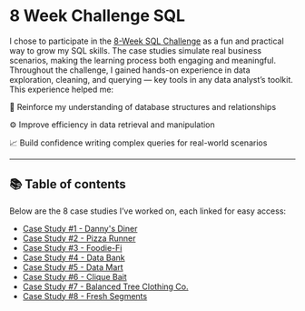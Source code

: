 
# 8 Week Challenge SQL

I chose to participate in the [8-Week SQL Challenge](https://8weeksqlchallenge.com/) as a fun and practical way to grow my SQL skills. The case studies simulate real business scenarios, making the learning process both engaging and meaningful. Throughout the challenge, I gained hands-on experience in data exploration, cleaning, and querying — key tools in any data analyst’s toolkit. This experience helped me:

🧠 Reinforce my understanding of database structures and relationships

⚙️ Improve efficiency in data retrieval and manipulation

📈 Build confidence writing complex queries for real-world scenarios

---
## 📚 Table of contents
Below are the 8 case studies I’ve worked on, each linked for easy access:
- [Case Study #1 - Danny's Diner](https://github.com/EleniAndr/8-Week-Challenge-SQL/tree/main/Case%20Study%20%231%20-%20Danny's%20Diner#case-study-1---dannys-diner)
- [Case Study #2 - Pizza Runner](https://github.com/EleniAndr/8-Week-Challenge-SQL/tree/main/Case%20Study%20%232%20-%20Pizza%20Runner#case-study-2---pizza-runner)
- [Case Study #3 - Foodie-Fi]()
- [Case Study #4 - Data Bank]()
- [Case Study #5 - Data Mart]()
- [Case Study #6 - Clique Bait]()
- [Case Study #7 - Balanced Tree Clothing Co.]()
- [Case Study #8 - Fresh Segments]()
